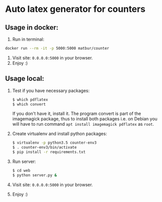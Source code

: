 # Auto latex generator for counters

## Usage in docker:
1. Run in terminal:
```bash
docker run --rm -it -p 5000:5000 matbur/counter
```
1. Visit site: `0.0.0.0:5000` in your browser.
1. Enjoy :)

## Usage local:
1. Test if you have necessary packages:
   ```bash
   $ which pdflatex
   $ which convert
   ```
   If you don't have it, install it. The program convert is part of the imagemagick package, thus to install both packages i.e. on Debian you will have to run command `apt install imagemagick pdflatex` as `root`.


1. Create virtualenv and install python packages:
   ```bash
   $ virtualenv -p python3.5 counter-env3
   $ . counter-env3/bin/activate
   $ pip install -r requirements.txt
   ```

1. Run server:
   ```bash
   $ cd web
   $ python server.py &
   ```

1. Visit site: `0.0.0.0:5000` in your browser.
1. Enjoy :)
